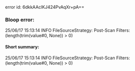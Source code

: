 error id: 6dkkAAclKJ424PvAqXr+pA==
### Bloop error:

25/06/17 15:13:14 INFO FileSourceStrategy: Post-Scan Filters: (length(trim(value#0, None)) > 0)
#### Short summary: 

25/06/17 15:13:14 INFO FileSourceStrategy: Post-Scan Filters: (length(trim(value#0, None)) > 0)